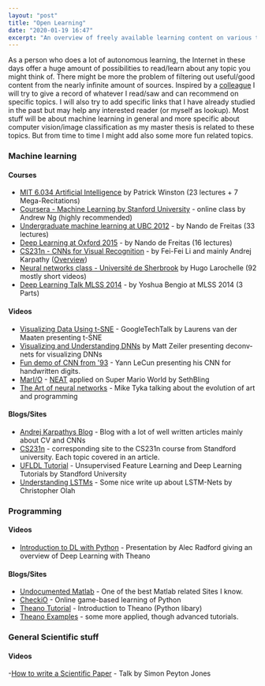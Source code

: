 ```yaml
---
layout: "post"
title: "Open Learning"
date: "2020-01-19 16:47"
excerpt: "An overview of freely available learning content on various topics (though mainly machine learning)."
---
```

As a person who does a lot of autonomous learning, the Internet in these days offer a huge amount of possibilities to read/learn about any topic you might think of. There might be more the problem of filtering out useful/good content from the nearly infinite amount of sources. Inspired by a [colleague](https://github.com/danklotz/openLearning) I will try to give a record of whatever I read/saw and can recommend on specific topics. I will also try to add specific links that I have already studied in the past but may help any interested reader (or myself as lookup). Most stuff will be about machine learning in general and more specific about computer vision/image classification as my master thesis is related to these topics. But from time to time I might add also some more fun related topics.


### Machine learning

#### Courses
- [MIT 6.034 Artificial Intelligence](https://www.youtube.com/playlist?list=PLUl4u3cNGP63gFHB6xb-kVBiQHYe_4hSi) by Patrick Winston (23 lectures + 7 Mega-Recitations)
- [Coursera - Machine Learning by Stanford University](https://www.coursera.org/learn/machine-learning/) - online class by Andrew Ng (highly recommended)
- [Undergraduate machine learning at UBC 2012](https://www.youtube.com/playlist?list=PLE6Wd9FR--Ecf_5nCbnSQMHqORpiChfJf) - by Nando de Freitas (33 lectures)
- [Deep Learning at Oxford 2015](https://www.youtube.com/playlist?list=PLE6Wd9FR--EfW8dtjAuPoTuPcqmOV53Fu) - by Nando de Freitas (16 lectures)
- [CS231n - CNNs for Visual Recognition](https://www.youtube.com/playlist?list=PLkt2uSq6rBVctENoVBg1TpCC7OQi31AlC) - by Fei-Fei Li and mainly Andrej Karpathy ([Overview](https://cs231n.github.io/))
- [Neural networks class - Université de Sherbrook](https://www.youtube.com/playlist?list=PL6Xpj9I5qXYEcOhn7TqghAJ6NAPrNmUBH) by Hugo Larochelle (92 mostly short videos)
- [Deep Learning Talk MLSS 2014](https://www.youtube.com/playlist?list=PLf6wdSFWPsFiPs618yY1zaQOxlWiqnXsO) - by Yoshua Bengio at MLSS 2014 (3 Parts)

#### Videos
- [Visualizing Data Using t-SNE](https://www.youtube.com/watch?v=RJVL80Gg3lA) - GoogleTechTalk by Laurens van der Maaten presenting t-SNE
- [Visualizing and Understanding DNNs](https://www.youtube.com/watch?v=ghEmQSxT6tw) by Matt Zeiler presenting deconv-nets for visualizing DNNs
- [Fun demo of CNN from '93](https://www.youtube.com/watch?v=FwFduRA_L6Q) - Yann LeCun presenting his CNN for handwritten digits.
- [MarI/O](https://www.youtube.com/watch?v=qv6UVOQ0F44) - [NEAT](http://nn.cs.utexas.edu/downloads/papers/stanley.ec02.pdf) applied on Super Mario World by SethBling
- [The Art of neural networks](https://www.youtube.com/watch?v=0qVOUD76JOg) - Mike Tyka talking about the evolution of art and programming

#### Blogs/Sites
- [Andrej Karpathys Blog](https://karpathy.github.io) - Blog with a lot of well written articles mainly about CV and CNNs
- [CS231n](https://cs231n.github.io) - corresponding site to the CS231n course from Standford university. Each topic covered in an article.
- [UFLDL Tutorial](http://ufldl.stanford.edu/tutorial/) - Unsupervised Feature Learning and Deep Learning Tutorials by Standford University
- [Understanding LSTMs](https://colah.github.io/posts/2015-08-Understanding-LSTMs/) - Some nice write up about LSTM-Nets by Christopher Olah


### Programming

#### Videos
- [Introduction to DL with Python](https://www.youtube.com/watch?v=S75EdAcXHKk) - Presentation by Alec Radford giving an overview of Deep Learning with Theano

#### Blogs/Sites
- [Undocumented Matlab](http://undocumentedmatlab.com/) - One of the best Matlab related Sites I know.
- [CheckiO](https://www.checkio.org) - Online game-based learning of Python
- [Theano Tutorial](http://deeplearning.net/software/theano/tutorial/) - Introduction to Theano (Python libary)
- [Theano Examples](http://deeplearning.net/tutorial/) - some more applied, though advanced tutorials.


### General Scientific stuff

#### Videos
-[How to write a Scientific Paper](https://www.youtube.com/watch?v=g3dkRsTqdDA) - Talk by Simon Peyton Jones
